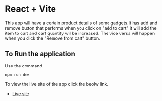 # React + Vite

This app will have a certain product details of some gadgets.It has add and remove button that performs when you click on "add to cart" it will add the item to cart and cart quantity wil be increased.
The vice versa will happen when you click the "Remove from cart" button.

## To Run the application

Use the command.

`npm run dev`

To view the live site of the app click the beolw link.

- [Live site](https://react-shopping-cart01.netlify.app/)
